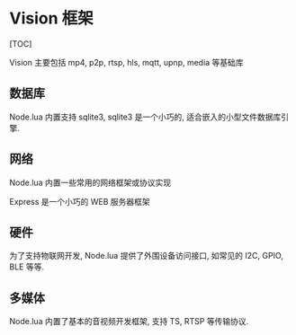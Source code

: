 # Vision 框架

[TOC]

Vision 主要包括 mp4, p2p, rtsp, hls, mqtt, upnp, media 等基础库

## 数据库

Node.lua 内置支持 sqlite3, sqlite3 是一个小巧的, 适合嵌入的小型文件数据库引擎.

## 网络

Node.lua 内置一些常用的网络框架或协议实现

Express 是一个小巧的 WEB 服务器框架

## 硬件

为了支持物联网开发, Node.lua 提供了外围设备访问接口, 如常见的 I2C, GPIO, BLE 等等.

## 多媒体

Node.lua 内置了基本的音视频开发框架, 支持 TS, RTSP 等传输协议.

